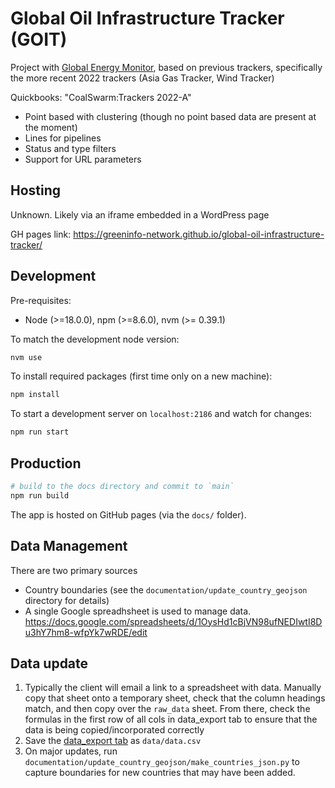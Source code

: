 # Global Oil Infrastructure Tracker (GOIT)

Project with [Global Energy Monitor](https://globalenergymonitor.org), based on previous trackers, specifically the more recent 2022 trackers (Asia Gas Tracker, Wind Tracker)

Quickbooks: "CoalSwarm:Trackers 2022-A"

* Point based with clustering (though no point based data are present at the moment)
* Lines for pipelines
* Status and type filters 
* Support for URL parameters 

## Hosting

Unknown. Likely via an iframe embedded in a WordPress page    

GH pages link: https://greeninfo-network.github.io/global-oil-infrastructure-tracker/

## Development

Pre-requisites:
* Node (>=18.0.0), npm (>=8.6.0), nvm (>= 0.39.1)

To match the development node version:
```bash
nvm use
```

To install required packages (first time only on a new machine):
```bash
npm install
```

To start a development server on `localhost:2186` and watch for changes:
```bash
npm run start
```

## Production
```bash
# build to the docs directory and commit to `main`
npm run build
```
The app is hosted on GitHub pages (via the `docs/` folder).

## Data Management

There are two primary sources
* Country boundaries (see the `documentation/update_country_geojson` directory for details)
* A single Google spreadhsheet is used to manage data. 
https://docs.google.com/spreadsheets/d/1OysHd1cBjVN98ufNEDIwtI8Du3hY7hm8-wfpYk7wRDE/edit

## Data update

1. Typically the client will email a link to a spreadsheet with data. Manually copy that sheet onto a temporary sheet, check that the column headings match, and then copy over the `raw_data` sheet. From there, check the formulas in the first row of all cols in data_export tab to ensure that the data is being copied/incorporated correctly
1. Save the [data_export tab](https://docs.google.com/spreadsheets/d/1OysHd1cBjVN98ufNEDIwtI8Du3hY7hm8-wfpYk7wRDE/edit#gid=997296159) as `data/data.csv`
2. On major updates, run `documentation/update_country_geojson/make_countries_json.py` to capture boundaries for new countries that may have been added.

